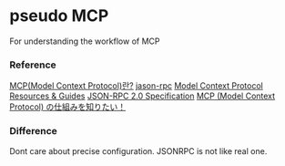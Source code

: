 # pseudo MCP

For understanding the workflow of MCP

### Reference

[MCP(Model Context Protocol)란?](https://velog.io/@byu0hyun/whatismcp)
[jason-rpc](https://velog.io/@cosmo_numm/jason-rpc)
[Model Context Protocol Resources & Guides](https://github.com/cyanheads/model-context-protocol-resources)
[JSON-RPC 2.0 Specification](https://www.jsonrpc.org/specification)
[MCP (Model Context Protocol) の仕組みを知りたい！](https://qiita.com/megmogmog1965/items/79ec6a47d9c223e8cffc)

### Difference

Dont care about precise configuration.
JSONRPC is not like real one.
